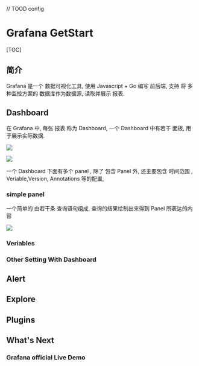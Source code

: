 // TOOD config

# Grafana GetStart

[TOC]


## 简介

Grafana 是一个  数据可视化工具,  使用 Javascript + Go 编写 前后端, 支持 将 多种监控方案的 数据库作为数据源, 读取并展示 报表.

## Dashboard

在 Grafana 中, 每张 报表 称为 Dashboard, 一个 Dashboard 中有若干 面板, 用于展示实际数据.

![](/home/kurisu/Downloads/201001-grafana-summary.png)   

![](/home/kurisu/Downloads/2020-10-01_19-17.png)

一个 Dashboard 下面有多个 panel , 除了 包含 Panel 外, 还主要包含 时间范围 , Veriable,Version, Annotations 等的配置, 

### simple panel 

一个简单的 由若干条 查询语句组成, 查询的结果绘制出来得到 Panel 所表达的内容

![](/home/kurisu/Downloads/2020-10-01_19-22.png)

### Veriables

### Other Setting With Dashboard

## Alert

## Explore

## Plugins

## What's Next

### Grafana official Live Demo

